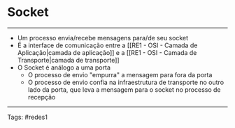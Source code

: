 # Socket

---

- Um processo envia/recebe mensagens para/de seu socket
- É a interface de comunicação entre a [[RE1 - OSI - Camada de Aplicação|camada de aplicação]] e a [[RE1 - OSI - Camada de Transporte|camada de transporte]]
- O Socket é análogo a uma porta
	- O processo de envio "empurra" a mensagem para fora da porta
	- O processo de envio confia na infraestrutura de transporte no outro lado da porta, que leva a mensagem para o socket no processo de recepção

---

Tags: #redes1 